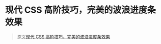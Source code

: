 # 现代 CSS 高阶技巧，完美的波浪进度条效果

> 原文[现代 CSS 高阶技巧，完美的波浪进度条效果](https://github.com/chokcoco/iCSS/issues/220)

